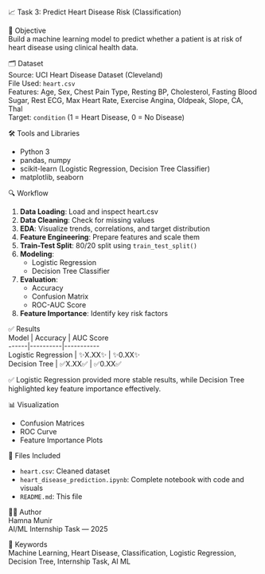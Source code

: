 📈 Task 3: Predict Heart Disease Risk (Classification)

🎯 Objective  
Build a machine learning model to predict whether a patient is at risk of heart disease using clinical health data.

🗂 Dataset  
Source: UCI Heart Disease Dataset (Cleveland)  
File Used: `heart.csv`  
Features: Age, Sex, Chest Pain Type, Resting BP, Cholesterol, Fasting Blood Sugar, Rest ECG, Max Heart Rate, Exercise Angina, Oldpeak, Slope, CA, Thal  
Target: `condition` (1 = Heart Disease, 0 = No Disease)

🛠 Tools and Libraries  
- Python 3  
- pandas, numpy  
- scikit-learn (Logistic Regression, Decision Tree Classifier)  
- matplotlib, seaborn  

🔍 Workflow  
1. **Data Loading**: Load and inspect heart.csv  
2. **Data Cleaning**: Check for missing values  
3. **EDA**: Visualize trends, correlations, and target distribution  
4. **Feature Engineering**: Prepare features and scale them  
5. **Train-Test Split**: 80/20 split using `train_test_split()`  
6. **Modeling**:
   - Logistic Regression  
   - Decision Tree Classifier  
7. **Evaluation**:
   - Accuracy  
   - Confusion Matrix  
   - ROC-AUC Score  
8. **Feature Importance**: Identify key risk factors

✅ Results  
Model | Accuracy | AUC Score  
------|----------|-----------  
Logistic Regression | ✨X.XX✨ | ✨0.XX✨  
Decision Tree | ✅X.XX✅ | ✅0.XX✅  

✅ Logistic Regression provided more stable results, while Decision Tree highlighted key feature importance effectively.

📊 Visualization  
- Confusion Matrices  
- ROC Curve  
- Feature Importance Plots

📁 Files Included  
- `heart.csv`: Cleaned dataset  
- `heart_disease_prediction.ipynb`: Complete notebook with code and visuals  
- `README.md`: This file  

👩‍💻 Author  
Hamna Munir  
AI/ML Internship Task — 2025  

📎 Keywords  
Machine Learning, Heart Disease, Classification, Logistic Regression, Decision Tree, Internship Task, AI ML
